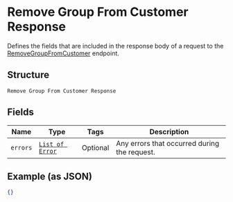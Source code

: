 
# Remove Group From Customer Response

Defines the fields that are included in the response body of
a request to the [RemoveGroupFromCustomer](#endpoint-removegroupfromcustomer)
endpoint.

## Structure

`Remove Group From Customer Response`

## Fields

| Name | Type | Tags | Description |
|  --- | --- | --- | --- |
| `errors` | [`List of Error`](/doc/models/error.md) | Optional | Any errors that occurred during the request. |

## Example (as JSON)

```json
{}
```

